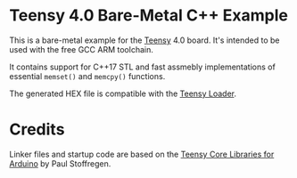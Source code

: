 # Teensy 4.0 Bare-Metal C++ Example

This is a bare-metal example for the [Teensy](https://www.pjrc.com/teensy/) 4.0 board. It's intended to be used with the free GCC ARM toolchain.

It contains support for C++17 STL and fast assmebly implementations of essential `memset()` and `memcpy()` functions.

The generated HEX file is compatible with the [Teensy Loader](https://www.pjrc.com/teensy/loader.html).


# Credits

Linker files and startup code are based on the [Teensy Core Libraries for Arduino](https://github.com/PaulStoffregen/cores) by Paul Stoffregen.


